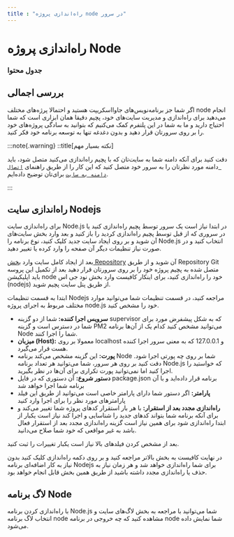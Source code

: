 ```yaml
---
title : "راه‌اندازی پروژه node در سرور"
---
```


# راه‌اندازی پروژه Node

### جدول محتوا

## بررسی اجمالی 
<div id="94418468881"><script type="text/JavaScript" src="https://www.aparat.com/embed/2w3xd?data[rnddiv]=94418468881&data[responsive]=yes"></script></div>


اگر شما جز برنامه‌نویس‌های جاوااسکریپت هستید و احتمالا پرژه‌های مختلف node انجام می‌دهید برای راه‌اندازی و مدیریت سایت‌های خود، پچیم دقیقا همان ابزاری است که شما احتیاج دارید و ما به شما در این پلتفرم کمک می‌کنیم که بتوانید به سادگی پروژه‌های خود را بر روی سرورتان قرار دهید و بدون دغدغه تنها به توسعه برنامه خود فکر کنید.

:::note{.warning}
::title[نکته بسیار مهم]

دقت کنید برای آنکه دامنه شما به سایت‌تان که با پچیم راه‌اندازی می‌کنید متصل شود، باید دامنه مورد نظرتان را به سرور خود متصل کنید که این کار را از طریق راهنمای [`اتصال دامنه به سایت`](/sites/setup-site/connect-domain-to-site) برای‌تان توضیح داده‌ایم.

:::

## راه‌اندازی سایت Nodejs

برای راه‌اندازی سایت Node.js در ابتدا نیاز است یک سرور توسط پچیم راه‌اندازی کنید یا در سروری که از قبل توسط پچیم راه‌اندازی کردید را باز کنید و بعد وارد بخش سایت‌های آن شوید و بر روی ایجاد سایت جدید کلیک کنید، نوع برنامه را Node.js انتخاب کنید و در صورت نیاز تنظیمات دیگر آن صفحه را وارد کرده یا تغییر دهید.

بعد از ایجاد کامل سایت وارد [بخش Repository](/sites/setup-site/setup-application) آن شوید و از طریق Repository Git متصل شده به پچیم پروژه خود را بر روی سرورتان قرار دهید بعد از تکمیل این پروسه باید اپلیکیشن node خود را راه‌اندازی کنید، برای اینکار کافیست وارد بخش نود جی اس (nodejs) از طریق پنل سایت پچیم شوید.

ابتدا به قسمت تنظیمات Nodejs مراجعه کنید، در قسمت تنظیمات شما می‌توانید موارد مختلف مربوط به اجرای پروژه node.js خود را مشخص کنید.

- **سرویس اجرا کننده:** شما از دو گزینه supervisor که به شکل پیشفرض مورد برای شما در دسترس است و گزینه PM2 می‌توانید مشخص کنید کدام یک از آن‌ها برنامه Node شما را اجرا کنند.
- **میزبان (Host):** معمولا بر روی localhost و 127.0.0.1 که به معنی سرور اجرا کننده هست قرار می‌گیرد.
- **پورت:** این گزینه مشخص می‌کند برنامه Node شما بر روی چه پورتی اجرا شود. دقت کنید بر روی هر سرور، شما می‌توانید هر تعداد برنامه Node.js که خواستید را اجرا کنید اما نمی‌توانید پورت تکراری برای آن‌ها در نظر بگیرید.
- **دستور شروع:** آن دستوری که در فایل package.json برنامه قرار داده‌اید و با آن برنامه شما اجرا خواهد شد
- **پارامتر:** اگر دستور شما دارای پارامتر خاصی است می‌توانید از طریق این فیلد پارامتر‌های مورد نظر را برای اجرا وارد کنید
- **راه‌اندازی مجدد بعد از استقرار:** با هر بار استقرار کد‌های پروژه شما تغییر می‌کند و برای آنکه برنامه شما بتواند کدهای جدید را شناسایی و اجرا کند نیاز است یکبار از ابتدا راه‌اندازی شود برای همین نیاز است گزینه راه‌اندازی مجدد بعد از استقرار فعال باشد به غیر مواقعی که خود شما صلاح می‌دانید.

بعد از مشخص کردن فیلدهای بالا نیاز است یکبار تغییرات را ثبت کنید.

در نهایت کافیست به بخش بالاتر مراجعه کنید و بر روی دکمه راه‌اندازی کلیک کنید بدون نیاز به کار اضافه‌ای برنامه‌ Nodejs برای شما راه‌اندازی خواهد شد و هر زمان نیاز به حذف یا راه‌اندازی مجدد داشته باشید از طریق همین بخش قابل انجام خواهد بود.

## لاگ برنامه Node

با راه‌اندازی کردن برنامه Node.js شما می‌توانید با مراجعه به بخش لاگ‌های سایت و انتخاب لاگ برنامه node مشاهده کنید که چه خروجی در برنامه node شما نمایش داده می‌شود.

